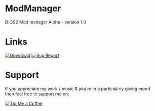 # ModManager
D:OS2 Mod manager Alpha - version 1.0

# Links
[![Download](https://github.com/Rykarix/ModManager/blob/master/.github/download.png)](https://github.com/Rykarix/ModManager/releases) [![Bug Report](https://github.com/Rykarix/ModManager/blob/master/.github/bugreport.png)](https://github.com/Rykarix/ModManager/issues/new/choose)

# Support 
If you appreciate my work / music & you're in a particularly giving mood then feel free to support me on:

[![Tip Me a Coffee](https://i.imgur.com/NkmwXff.png)](https://ko-fi.com/rykari)
